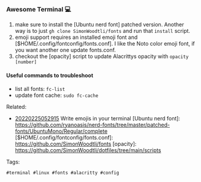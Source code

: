 ### Awesome Terminal 💻

1. make sure to install the [Ubuntu nerd font] patched version. Another way
is to just `gh clone SimonWoodtli/fonts` and run that `install` script.
1. emoji support requires an installed emoji font and [$HOME/.config/fontconfig/fonts.conf].
I like the Noto color emoji font, if you want another one update fonts.conf.
1. checkout the [opacity] script to update Alacrittys opacity with `opacity [number]`

#### Useful commands to troubleshoot

* list all fonts: `fc-list`
* update font cache: `sudo fc-cache`

Related:

* [20220225052915](https://github.com/SimonWoodtli/zet/tree/main/20220225052915) Write emojis in your terminal
[Ubuntu nerd font]: <https://github.com/ryanoasis/nerd-fonts/tree/master/patched-fonts/UbuntuMono/Regular/complete>
[$HOME/.config/fontconfig/fonts.conf]: <https://github.com/SimonWoodtli/fonts>
[opacity]: <https://github.com/SimonWoodtli/dotfiles/tree/main/scripts>

Tags:

    #terminal #linux #fonts #alacritty #config

